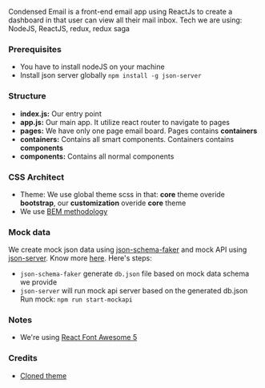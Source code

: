 Condensed Email is a front-end email app using ReactJs to create a dashboard in that user can view all their mail inbox.
Tech we are using: NodeJS, ReactJS, redux, redux saga

### Prerequisites
- You have to install nodeJS on your machine
- Install json server globally `npm install -g json-server`

### Structure
- **index.js:** Our entry point
- **app.js:** Our main app. It utilize react router to navigate to pages
- **pages:** We have only one page email board. Pages contains **containers**
- **containers:** Contains all smart components. Containers contains **components**
- **components:** Contains all normal components

### CSS Architect
- Theme: We use global theme scss in that: **core** theme overide **bootstrap**, our **customization** overide **core** theme
- We use [BEM methodology](https://www.toptal.com/css/introduction-to-bem-methodology)

### Mock data
We create mock json data using [json-schema-faker](https://github.com/json-schema-faker/json-schema-faker) and mock API using [json-server](https://github.com/typicode/json-server). Know more [here](https://medium.freecodecamp.org/rapid-development-via-mock-apis-e559087be066).
Here's steps:
 - `json-schema-faker` generate `db.json` file based on mock data schema we provide
 - `json-server` will run mock api server based on the generated db.json
Run mock:
 `npm run start-mockapi`
### Notes
- We're using [React Font Awesome 5](https://github.com/FortAwesome/react-fontawesome)

### Credits
- [Cloned theme](http://pages.revox.io/dashboard/3.0.0/html/condensed/email.html)

